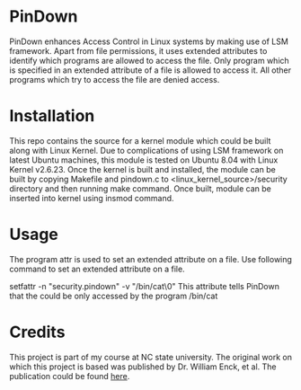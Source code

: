 # PinDown
PinDown enhances Access Control in Linux systems by making use of LSM framework. Apart from file permissions, it uses extended attributes to identify which programs are allowed to access the file. Only program which is specified in an extended attribute of a file is allowed to access it. All other programs which try to access the file are denied access.

# Installation
This repo contains the source for a kernel module which could be built along with Linux Kernel. Due to complications of using LSM framework on latest Ubuntu machines, this module is tested on Ubuntu 8.04 with Linux Kernel v2.6.23. Once the kernel is built and installed, the module can be built by copying Makefile and pindown.c to <linux_kernel_source>/security directory and then running make command. Once built, module can be inserted into kernel using insmod command.

# Usage
The program attr is used to set an extended attribute on a file. Use following command to set an extended attribute on a file.

setfattr -n "security.pindown" -v "/bin/cat\0" <filename>
This attribute tells PinDown that the could be only accessed by the program /bin/cat

# Credits
This project is part of my course at NC state university.  The original work on which this project is based was published by Dr. William Enck, et al. The publication could be found [here](https://enck.org/pubs/acsac08a.pdf).
